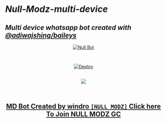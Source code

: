 # _Null-Modz-multi-device_
## _Multi device whatsapp bot created with [@adiwajshing/baileys](https://github.com/adiwajshing/Baileys)_
<div align="center">
  
[![Null Bot](https://repl.it/badge/github/quiec/whatsasena)](https://replit.com/@NULLMODS/NULL-MODZ-MD?v+1?outputonly=1&lite=1#index.js)
<br>
<div>
<br>
  
[![Deploy](https://www.herokucdn.com/deploy/button.svg)](https://heroku.com/deploy?template=https://github.com/NULLMODZ/NULL-MODZ-MD)
  <div>
<br>
<a href="https://wa.me/918606413490"><img src="https://img.shields.io/badge/Contact Developer Windro-25D366?style=for-the-badge&logo=whatsapp&logoColor=white" /></P>
<div>
  <br>


## MD Bot Created by windro `[NULL MODZ]` [Click here To Join NULL MODZ GC]()
  
